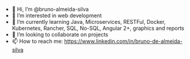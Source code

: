 - 👋 Hi, I’m @bruno-almeida-silva
- 👀 I’m interested in web development
- 🌱 I’m currently learning Java, Microservices, RESTFul, Docker, Kubernetes, Rancher, SQL, No-SQL, Angular 2+, graphics and reports
- 💞️ I’m looking to collaborate on projects
- 📫 How to reach me: https://www.linkedin.com/in/bruno-de-almeida-silva

<!---
bruno-almeida-silva/bruno-almeida-silva is a ✨ special ✨ repository because its `README.md` (this file) appears on your GitHub profile.
You can click the Preview link to take a look at your changes.
--->
